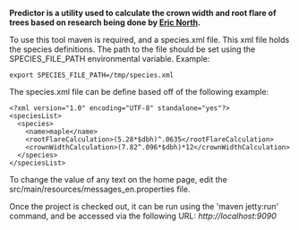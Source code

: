 **Predictor is a utility used to calculate the crown width and root flare of trees based on research being done by [Eric North](mailto:eric.north@gmail.com).**

To use this tool maven is required, and a species.xml file.  This xml file holds the species definitions.  The path to the file should be set using the SPECIES\_FILE\_PATH environmental variable.  Example:

    export SPECIES_FILE_PATH=/tmp/species.xml
    
The species.xml file can be define based off of the following example:

    <?xml version="1.0" encoding="UTF-8" standalone="yes"?>
    <speciesList>
      <species>
        <name>maple</name>
        <rootFlareCalculation>(5.28*$dbh)^.0635</rootFlareCalculation>
        <crownWidthCalculation>(7.82^.096*$dbh)*12</crownWidthCalculation>
      </species>
    </speciesList>
    
To change the value of any text on the home page, edit the src/main/resources/messages_en.properties file.

Once the project is checked out, it can be run using the 'maven jetty:run' command, and be accessed via the following URL: *http://localhost:9090*